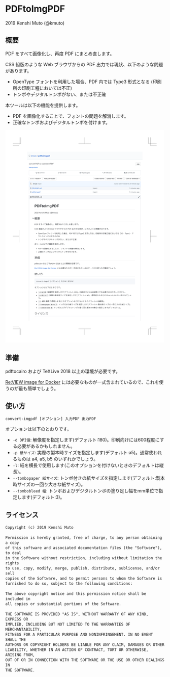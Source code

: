 PDFtoImgPDF
===========

2019 Kenshi Muto (@kmuto)

## 概要
PDF をすべて画像化し、再度 PDF にまとめ直します。

CSS 組版のような Web ブラウザからの PDF 出力では現状、以下のような問題があります。

- OpenType フォントを利用した場合、PDF 内では Type3 形式となる (印刷所の印刷工程においては不正)
- トンボやデジタルトンボがない、または不正確

本ツールは以下の機能を提供します。

- PDF を画像化することで、フォントの問題を解消します。
- 正確なトンボおよびデジタルトンボを付けます。

![](rasterized.png)

## 準備
pdftocairo および TeXLive 2018 以上の環境が必要です。

[Re:VIEW image for Docker](https://hub.docker.com/r/vvakame/review/) には必要なものが一式含まれているので、これを使うのが最も簡単でしょう。

## 使い方
```
convert-imgpdf [オプション] 入力PDF 出力PDF
```

オプションは以下のとおりです。

- `-d DPI値`: 解像度を指定します(デフォルト:180)。印刷向けには600程度にする必要があるかもしれません。
- `-p 紙サイズ`: 実際の製本時サイズを指定します(デフォルト:a5)。通常使われるものは a4, a5, b5 のいずれかでしょう。
- `-l`: 紙を横長で使用します(このオプションを付けないときのデフォルトは縦長)。
- `--tombopaper 紙サイズ`: トンボ付きの紙サイズを指定します(デフォルト:製本時サイズの一回り大きな紙サイズ)。
- `--tombobleed 幅`: トンボおよびデジタルトンボの塗り足し幅をmm単位で指定します(デフォルト:3)。

## ライセンス
```
Copyright (c) 2019 Kenshi Muto

Permission is hereby granted, free of charge, to any person obtaining a copy
of this software and associated documentation files (the "Software"), to deal
in the Software without restriction, including without limitation the rights
to use, copy, modify, merge, publish, distribute, sublicense, and/or sell
copies of the Software, and to permit persons to whom the Software is
furnished to do so, subject to the following conditions:

The above copyright notice and this permission notice shall be included in
all copies or substantial portions of the Software.

THE SOFTWARE IS PROVIDED "AS IS", WITHOUT WARRANTY OF ANY KIND, EXPRESS OR
IMPLIED, INCLUDING BUT NOT LIMITED TO THE WARRANTIES OF MERCHANTABILITY,
FITNESS FOR A PARTICULAR PURPOSE AND NONINFRINGEMENT. IN NO EVENT SHALL THE
AUTHORS OR COPYRIGHT HOLDERS BE LIABLE FOR ANY CLAIM, DAMAGES OR OTHER
LIABILITY, WHETHER IN AN ACTION OF CONTRACT, TORT OR OTHERWISE, ARISING FROM,
OUT OF OR IN CONNECTION WITH THE SOFTWARE OR THE USE OR OTHER DEALINGS IN
THE SOFTWARE.
```
